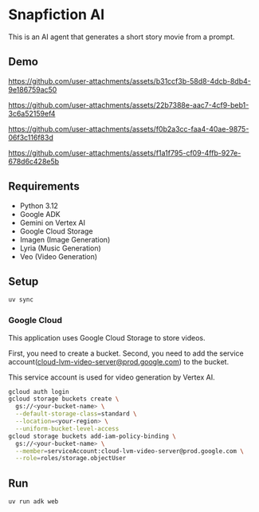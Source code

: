 # Snapfiction AI

This is an AI agent that generates a short story movie from a prompt.

## Demo
https://github.com/user-attachments/assets/b31ccf3b-58d8-4dcb-8db4-9e186759ac50

https://github.com/user-attachments/assets/22b7388e-aac7-4cf9-beb1-3c6a52159ef4

https://github.com/user-attachments/assets/f0b2a3cc-faa4-40ae-9875-06f3c116f83d

https://github.com/user-attachments/assets/f1a1f795-cf09-4ffb-927e-678d6c428e5b


## Requirements

- Python 3.12
- Google ADK
- Gemini on Vertex AI
- Google Cloud Storage
- Imagen (Image Generation)
- Lyria (Music Generation)
- Veo (Video Generation)

## Setup

```bash
uv sync
```

### Google Cloud

This application uses Google Cloud Storage to store videos.

First, you need to create a bucket.
Second, you need to add the service account(cloud-lvm-video-server@prod.google.com) to the bucket.

This service account is used for video generation by Vertex AI.

```bash
gcloud auth login
gcloud storage buckets create \
  gs://<your-bucket-name> \
  --default-storage-class=standard \
  --location=<your-region> \
  --uniform-bucket-level-access
gcloud storage buckets add-iam-policy-binding \
  gs://<your-bucket-name> \
  --member=serviceAccount:cloud-lvm-video-server@prod.google.com \
  --role=roles/storage.objectUser
```


## Run

```bash
uv run adk web
```

